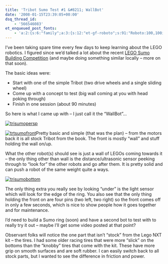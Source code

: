 ```yaml
---
title: 'Tribot Sumo Test #1 &#8211; WallBot'
date: '2008-01-15T23:39:05+00:00'
dsq_thread_id:
    - '566546083'
et_enqueued_post_fonts:
    - 'a:2:{s:6:"family";a:3:{s:12:"et-gf-roboto";s:91:"Roboto:100,100italic,300,300italic,regular,italic,500,500italic,700,700italic,900,900italic";s:22:"et-gf-roboto-condensed";s:59:"Roboto+Condensed:300,300italic,regular,italic,700,700italic";s:17:"et-gf-roboto-slab";s:51:"Roboto+Slab:100,200,300,regular,500,600,700,800,900";}s:6:"subset";a:7:{i:0;s:9:"latin-ext";i:1;s:5:"greek";i:2;s:9:"greek-ext";i:3;s:10:"vietnamese";i:4;s:8:"cyrillic";i:5;s:5:"latin";i:6;s:12:"cyrillic-ext";}}'
---
```


I’ve been taking spare time every few days to keep learning about the LEGO robotics. I figured since we’d talked a lot about the recent [LEGO Sumo Building Competition](http://mindstorms.lego.com/specialevent/default.aspx) (and maybe doing something similar locally – more on that soon).

The basic ideas were:

- Start with one of the simple Tribot (two drive wheels and a single sliding wheel)
- Come up with a concept to test (big wall coming at you with head poking through)
- Finish in one session (about 90 minutes)

So here is what I came up with – I just call it the “WallBot”…

[![trisumopersp](http://www.bruceabernethy.com/wp-content/uploads/WindowsLiveWriter/TribotSumo1WallBot_687A/trisumopersp_thumb.jpg)](http://www.bruceabernethy.com/wp-content/uploads/WindowsLiveWriter/TribotSumo1WallBot_687A/trisumopersp_2.jpg)

[![trtsumofront](http://www.bruceabernethy.com/wp-content/uploads/WindowsLiveWriter/TribotSumo1WallBot_687A/trtsumofront_thumb.jpg)](http://www.bruceabernethy.com/wp-content/uploads/WindowsLiveWriter/TribotSumo1WallBot_687A/trtsumofront_2.jpg)Pretty basic and simple (that was the plan) – from the motors back it is all stock Tribot from the book. The front is mostly “wall” and stuff holding the wall on/up.

What the other robot(s) should see is just a wall of LEGOs coming towards it – the only thing other than wall is the distance/ultrasonic sensor peeking through to “look for” the other robots and go after them. It is pretty solid and can push a robot of the same weight quite a ways.

[![trisumobottom](http://www.bruceabernethy.com/wp-content/uploads/WindowsLiveWriter/TribotSumo1WallBot_687A/trisumobottom_thumb.jpg)](http://www.bruceabernethy.com/wp-content/uploads/WindowsLiveWriter/TribotSumo1WallBot_687A/trisumobottom_2.jpg)

The only thing extra you really see by looking “under” is the light sensor which will look for the edge of the ring. You also see that the only thing holding the front on are four pins (two left, two right) so the front comes off in only a few seconds, which is nice to show people how it goes together and for maintenance.

I’d need to build a Sumo ring (soon) and have a second bot to test with to really try it out – maybe I’ll get some video posted at that point?

Observant folks will notice the one part that isn’t “stock” from the Lego NXT kit – the tires. I had some older racing tires that were more “slick” on the bottoms than the “knobby” tires that come with the kit. These have more grip on smooth surfaces and are soft rubber. I can easily switch back to all stock parts, but I wanted to see the difference in friction and power.